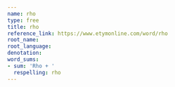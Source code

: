 ```yaml
---
name: rho
type: free
title: rho
reference_link: https://www.etymonline.com/word/rho
root_name: 
root_language: 
denotation: 
word_sums:
- sum: 'Rho + '
  respelling: rho
---
```

